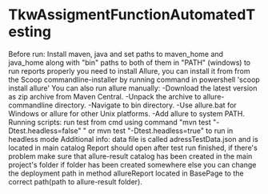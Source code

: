 # TkwAssigmentFunctionAutomatedTesting
 
Before run:
Install maven, java and set paths to maven_home and java_home along with "bin" paths to both of them in "PATH" (windows)
to run reports properly you need to install Allure, you can install it from from the Scoop commandline-installer by running command in powershell 'scoop install allure'
You can also run allure manually: 
-Download the latest version as zip archive from Maven Central.
-Unpack the archive to allure-commandline directory.
-Navigate to bin directory.
-Use allure.bat for Windows or allure for other Unix platforms.
-Add allure to system PATH.
Running scripts:
run test from cmd using command "mvn test "-Dtest.headless=false" " or mvn test "-Dtest.headless=true" to run in headless mode
Additional info:
data file is called adressTestData.json and is located in main catalog 
Report should open after test run finished, if there's problem make sure that allure-result catalog has been created in the main project's folder
if folder has been created somewhere else you can change the deployment path in method allureReport located in BasePage to the correct path(path to allure-result folder).
  
